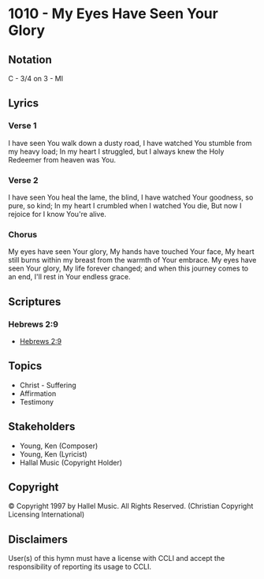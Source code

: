 # 1010 - My Eyes Have Seen Your Glory

## Notation

C - 3/4 on 3 - MI

## Lyrics

### Verse 1

I have seen You walk down a dusty road, I have watched You stumble from my heavy load; In my heart I struggled, but I always knew the Holy Redeemer from heaven was You.

### Verse 2

I have seen You heal the lame, the blind, I have watched Your goodness, so pure, so kind; In my heart I crumbled when I watched You die, But now I rejoice for I know You're alive.

### Chorus

My eyes have seen Your glory, My hands have touched Your face, My heart still burns within my breast from the warmth of Your embrace. My eyes have seen Your glory, My life forever changed; and when this journey comes to an end, I'll rest in Your endless grace.


## Scriptures

### Hebrews 2:9

- [Hebrews 2:9](https://www.biblegateway.com/passage/?search=Hebrews%202%3A9)


## Topics

- Christ - Suffering
- Affirmation
- Testimony

## Stakeholders

- Young, Ken (Composer)
- Young, Ken (Lyricist)
- Hallal Music (Copyright Holder)

## Copyright

© Copyright 1997 by Hallel Music. All Rights Reserved.
(Christian Copyright Licensing International)

## Disclaimers

User(s) of this hymn must have a license with CCLI and accept the responsibility of reporting its usage to CCLI.

